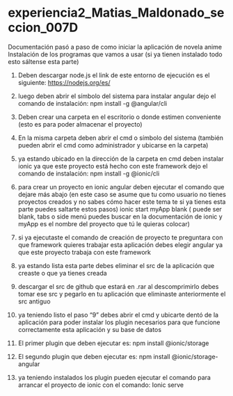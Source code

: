 # experiencia2_Matias_Maldonado_seccion_007D

Documentación pasó a paso de como iniciar la aplicación de novela anime
Instalación de los programas que vamos a usar (si ya tienen instalado todo esto sáltense esta parte)
1)  Deben descargar node.js el link de este entorno de ejecución es el siguiente:
https://nodejs.org/es/

2) luego deben abrir el símbolo del sistema para instalar angular dejo el comando de instalación:
npm install -g @angular/cli

3) Deben crear una carpeta en el escritorio o donde estimen conveniente (esto es para poder almacenar el proyecto)

4) En la misma carpeta deben abrir el cmd o símbolo del sistema (también pueden abrir el cmd como administrador y ubicarse en la carpeta)

5) ya estando ubicado en la dirección de la carpeta en cmd deben instalar ionic ya que este proyecto está hecho con este framework dejo el comando de instalación:
npm install -g @ionic/cli

6) para crear un proyecto en ionic angular deben ejecutar el comando que dejare más abajo (en este caso se asume que tu como usuario no tienes proyectos creados y no sabes cómo hacer este tema te  si ya tienes esta parte puedes saltarte estos pasos)
ionic start myApp blank ( puede ser blank, tabs o side menú puedes buscar en la documentación de ionic y myApp es el nombre del proyecto que tú le quieras colocar)

7) si ya ejecutaste el comando de creación de proyecto te preguntara con que framework quieres trabajar esta aplicación debes elegir angular ya que este proyecto trabaja con este framework


8) ya estando lista esta parte debes eliminar el src de la aplicación que creaste o que ya tienes creada

9) descargar el src de github que estará en .rar al descomprimirlo debes tomar ese src y pegarlo en tu aplicación que eliminaste anteriormente el src antiguo

10) ya teniendo listo el paso “9” debes abrir el cmd y ubicarte dentó de la aplicación para poder instalar los plugin necesarios para que funcione correctamente esta aplicación y su base de datos

11) El primer plugin que deben ejecutar es:
npm install @ionic/storage

12) El segundo plugin que deben ejecutar es:
npm install @ionic/storage-angular

13) ya teniendo instalados los plugin pueden ejecutar el comando para arrancar el proyecto de ionic con el comando:
Ionic serve
